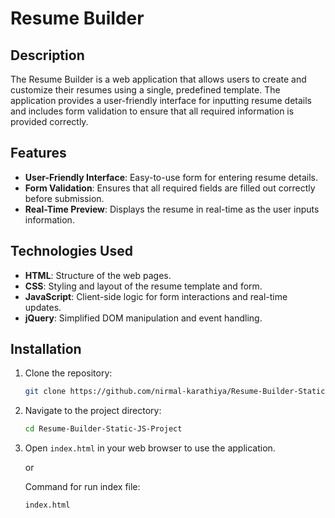# Resume Builder

## Description

The Resume Builder is a web application that allows users to create and customize their resumes using a single, predefined template. The application provides a user-friendly interface for inputting resume details and includes form validation to ensure that all required information is provided correctly.

## Features

- **User-Friendly Interface**: Easy-to-use form for entering resume details.
- **Form Validation**: Ensures that all required fields are filled out correctly before submission.
- **Real-Time Preview**: Displays the resume in real-time as the user inputs information.

## Technologies Used

- **HTML**: Structure of the web pages.
- **CSS**: Styling and layout of the resume template and form.
- **JavaScript**: Client-side logic for form interactions and real-time updates.
- **jQuery**: Simplified DOM manipulation and event handling.

## Installation

1. Clone the repository:
   ```sh
   git clone https://github.com/nirmal-karathiya/Resume-Builder-Static-JS-Project.git
2. Navigate to the project directory:
   ```sh
   cd Resume-Builder-Static-JS-Project
3. Open `index.html` in your web browser to use the application.

   or
   
   Command for run index file:
   ```sh
   index.html
